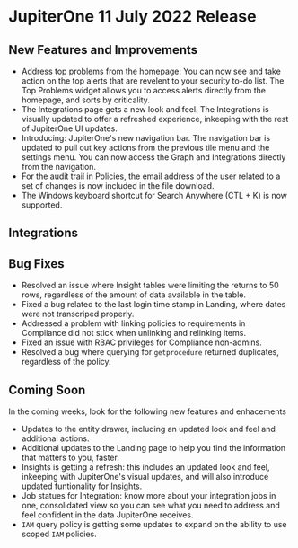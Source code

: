 # JupiterOne 11 July 2022 Release

## New Features and Improvements
- Address top problems from the homepage: You can now see and take action on the top alerts that are revelent to your security to-do list. The Top Problems widget allows you to access alerts directly from the homepage, and sorts by criticality. 
- The Integrations page gets a new look and feel. The Integrations is visually updated to offer a refreshed experience, inkeeping with the rest of JupiterOne UI updates. 
- Introducing: JupiterOne's new navigation bar. The navigation bar is updated to pull out key actions from the previous tile menu and the settings menu. You can now access the Graph and Integrations directly from the navigation.
- For the audit trail in Policies, the email address of the user related to a set of changes is now included in the file download. 
- The Windows keyboard shortcut for Search Anywhere (CTL + K) is now supported. 

## Integrations

## Bug Fixes
- Resolved an issue where Insight tables were limiting the returns to 50 rows, regardless of the amount of data available in the table. 
- Fixed a bug related to the last login time stamp in Landing, where dates were not transcriped properly. 
- Addressed a problem with linking policies to requirements in Compliance did not stick when unlinking and relinking items. 
- Fixed an issue with RBAC privileges for Compliance non-admins. 
- Resolved a bug where querying for `getprocedure` returned duplicates, regardless of the policy. 

## Coming Soon
In the coming weeks, look for the following new features and enhacements
- Updates to the entity drawer, including an updated look and feel and additional actions. 
- Additional updates to the Landing page to help you find the information that matters to you, faster.
- Insights is getting a refresh: this includes an updated look and feel, inkeeping with JupiterOne's visual updates, and will also introduce updated funtionality for Insights.
- Job statues for Integration: know more about your integration jobs in one, consolidated view so you can see what you need to address and feel confident in the data JupiterOne receives. 
- `IAM` query policy is getting some updates to expand on the ability to use scoped `IAM` policies. 

